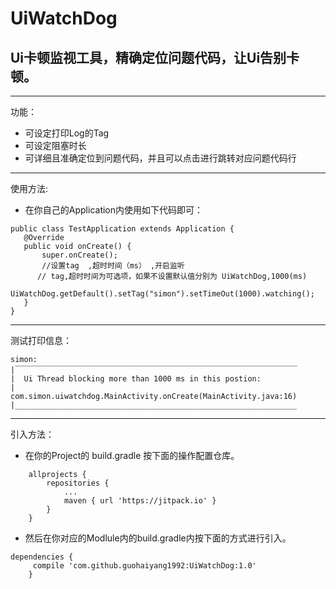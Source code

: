 # UiWatchDog
## Ui卡顿监视工具，精确定位问题代码，让Ui告别卡顿。

---
功能：

 - 可设定打印Log的Tag
 - 可设定阻塞时长
 - 可详细且准确定位到问题代码，并且可以点击进行跳转对应问题代码行

 

---
使用方法:

 - 在你自己的Application内使用如下代码即可：

 ```
 public class TestApplication extends Application {
    @Override
    public void onCreate() {
        super.onCreate();
        //设置tag  ,超时时间（ms） ,开启监听
       // tag,超时时间为可选项，如果不设置默认值分别为 UiWatchDog,1000(ms)
        UiWatchDog.getDefault().setTag("simon").setTimeOut(1000).watching();
    }
}
 ```

---

测试打印信息：

```
simon:
|￣￣￣￣￣￣￣￣￣￣￣￣￣￣￣￣￣￣￣￣￣￣￣￣￣￣￣￣￣￣￣￣￣￣￣￣￣￣
|  Ui Thread blocking more than 1000 ms in this postion: 
|       com.simon.uiwatchdog.MainActivity.onCreate(MainActivity.java:16)  
|_______________________________________________________________
```





---

引入方法：

 - 在你的Project的 build.gradle 按下面的操作配置仓库。
```
	allprojects {
		repositories {
			...
			maven { url 'https://jitpack.io' }
		}
	}
```

 - 然后在你对应的Modlule内的build.gradle内按下面的方式进行引入。

	

```
dependencies {
     compile 'com.github.guohaiyang1992:UiWatchDog:1.0'
	}
```
